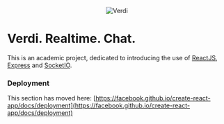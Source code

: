 <p align="center">
  <img src="https://i.imgur.com/CZnkrcG.png" alt="Verdi"/>
</p>

# Verdi. Realtime. Chat.

This is an academic project, dedicated to introducing the use of [ReactJS](https://reactjs.org), [Express](https://expressjs.com) and [SocketIO](https://socket.io).

### Deployment

This section has moved here: [https://facebook.github.io/create-react-app/docs/deployment](https://facebook.github.io/create-react-app/docs/deployment)
